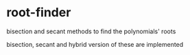 # root-finder
bisection and secant methods
to find the polynomials' roots 

bisection, secant and hybrid version of these are implemented
